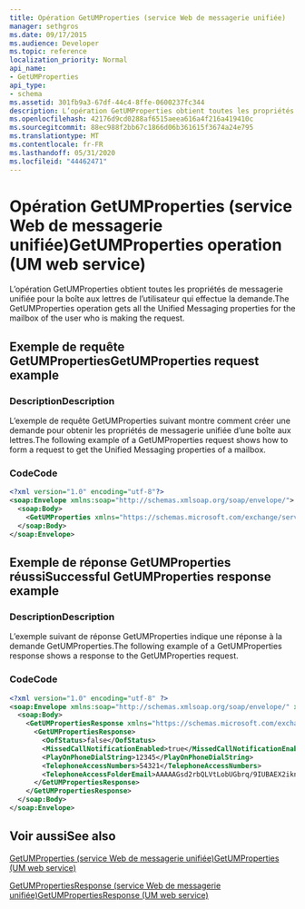 ```yaml
---
title: Opération GetUMProperties (service Web de messagerie unifiée)
manager: sethgros
ms.date: 09/17/2015
ms.audience: Developer
ms.topic: reference
localization_priority: Normal
api_name:
- GetUMProperties
api_type:
- schema
ms.assetid: 301fb9a3-67df-44c4-8ffe-0600237fc344
description: L’opération GetUMProperties obtient toutes les propriétés de messagerie unifiée pour la boîte aux lettres de l’utilisateur qui effectue la demande.
ms.openlocfilehash: 42176d9cd0288af6515aeea616a4f216a419410c
ms.sourcegitcommit: 88ec988f2bb67c1866d06b361615f3674a24e795
ms.translationtype: MT
ms.contentlocale: fr-FR
ms.lasthandoff: 05/31/2020
ms.locfileid: "44462471"
---
```

# <a name="getumproperties-operation-um-web-service"></a><span data-ttu-id="85ef2-103">Opération GetUMProperties (service Web de messagerie unifiée)</span><span class="sxs-lookup"><span data-stu-id="85ef2-103">GetUMProperties operation (UM web service)</span></span>

<span data-ttu-id="85ef2-104">L’opération GetUMProperties obtient toutes les propriétés de messagerie unifiée pour la boîte aux lettres de l’utilisateur qui effectue la demande.</span><span class="sxs-lookup"><span data-stu-id="85ef2-104">The GetUMProperties operation gets all the Unified Messaging properties for the mailbox of the user who is making the request.</span></span>
  
## <a name="getumproperties-request-example"></a><span data-ttu-id="85ef2-105">Exemple de requête GetUMProperties</span><span class="sxs-lookup"><span data-stu-id="85ef2-105">GetUMProperties request example</span></span>

### <a name="description"></a><span data-ttu-id="85ef2-106">Description</span><span class="sxs-lookup"><span data-stu-id="85ef2-106">Description</span></span>

<span data-ttu-id="85ef2-107">L’exemple de requête GetUMProperties suivant montre comment créer une demande pour obtenir les propriétés de messagerie unifiée d’une boîte aux lettres.</span><span class="sxs-lookup"><span data-stu-id="85ef2-107">The following example of a GetUMProperties request shows how to form a request to get the Unified Messaging properties of a mailbox.</span></span>
  
### <a name="code"></a><span data-ttu-id="85ef2-108">Code</span><span class="sxs-lookup"><span data-stu-id="85ef2-108">Code</span></span>

```XML
<?xml version="1.0" encoding="utf-8"?>
<soap:Envelope xmlns:soap="http://schemas.xmlsoap.org/soap/envelope/">
  <soap:Body>
    <GetUMProperties xmlns="https://schemas.microsoft.com/exchange/services/2006/messages" />
  </soap:Body>
</soap:Envelope>
```

## <a name="successful-getumproperties-response-example"></a><span data-ttu-id="85ef2-109">Exemple de réponse GetUMProperties réussi</span><span class="sxs-lookup"><span data-stu-id="85ef2-109">Successful GetUMProperties response example</span></span>

### <a name="description"></a><span data-ttu-id="85ef2-110">Description</span><span class="sxs-lookup"><span data-stu-id="85ef2-110">Description</span></span>

<span data-ttu-id="85ef2-111">L’exemple suivant de réponse GetUMProperties indique une réponse à la demande GetUMProperties.</span><span class="sxs-lookup"><span data-stu-id="85ef2-111">The following example of a GetUMProperties response shows a response to the GetUMProperties request.</span></span>
  
### <a name="code"></a><span data-ttu-id="85ef2-112">Code</span><span class="sxs-lookup"><span data-stu-id="85ef2-112">Code</span></span>

```XML
<?xml version="1.0" encoding="utf-8" ?>
<soap:Envelope xmlns:soap="http://schemas.xmlsoap.org/soap/envelope/" xmlns:xsi="http://www.w3.org/2001/XMLSchema-instance" xmlns:xsd="http://www.w3.org/2001/XMLSchema">
  <soap:Body>
    <GetUMPropertiesResponse xmlns="https://schemas.microsoft.com/exchange/services/2006/messages">
      <GetUMPropertiesResponse>
        <OofStatus>false</OofStatus> 
        <MissedCallNotificationEnabled>true</MissedCallNotificationEnabled> 
        <PlayOnPhoneDialString>12345</PlayOnPhoneDialString> 
        <TelephoneAccessNumbers>54321</TelephoneAccessNumbers> 
        <TelephoneAccessFolderEmail>AAAAAGsd2rbQLVtLobUGbrq/9IUBAEX2ikn/L8JJtI5WHI0FAW8AAAFXHhsAAA==</TelephoneAccessFolderEmail> 
      </GetUMPropertiesResponse>
    </GetUMPropertiesResponse>
  </soap:Body>
</soap:Envelope>
```

## <a name="see-also"></a><span data-ttu-id="85ef2-113">Voir aussi</span><span class="sxs-lookup"><span data-stu-id="85ef2-113">See also</span></span>



[<span data-ttu-id="85ef2-114">GetUMProperties (service Web de messagerie unifiée)</span><span class="sxs-lookup"><span data-stu-id="85ef2-114">GetUMProperties (UM web service)</span></span>](getumproperties-um-web-service.md)
  
[<span data-ttu-id="85ef2-115">GetUMPropertiesResponse (service Web de messagerie unifiée)</span><span class="sxs-lookup"><span data-stu-id="85ef2-115">GetUMPropertiesResponse (UM web service)</span></span>](getumpropertiesresponse-um-web-service.md)

